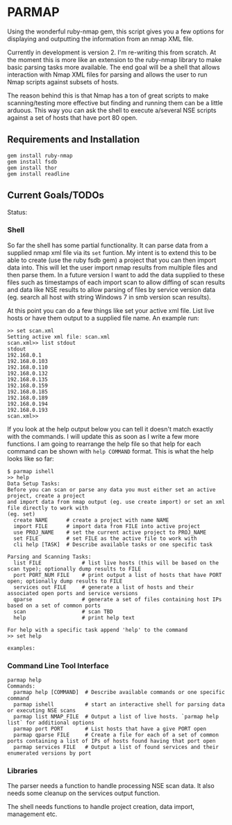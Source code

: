 PARMAP
======

Using the wonderful ruby-nmap gem, this script gives you a few options for displaying and outputting the information from an nmap XML file.

Currently in development is version 2. I'm re-writing this from scratch. At the moment this is more like an extension to the ruby-nmap library to make basic parsing tasks more available. The end goal will be a shell that allows interaction with Nmap XML files for parsing and allows the user to run Nmap scripts against subsets of hosts.

The reason behind this is that Nmap has a ton of great scripts to make scanning/testing more effective but finding and running them can be a little arduous. This way you can ask the shell to execute a/several NSE scripts against a set of hosts that have port 80 open. 

Requirements and Installation
------------

    gem install ruby-nmap
    gem install fsdb
    gem install thor
    gem install readline

Current Goals/TODOs
--------------

Status:

### Shell

So far the shell has some partial functionality. It can parse data from a supplied nmap xml file via its `set` funtion. My intent is to extend this to be able to create (use the ruby fsdb gem) a project that you can then import data into. This will let the user import nmap results from multiple files and then parse them. In a future version I want to add the data supplied to these files such as timestamps of each import scan to allow diffing of scan results and data like NSE results to allow parsing of files by service version data (eg. search all host with string Windows 7 in smb version scan results). 

At this point you can do a few things like set your active xml file. List live hosts or have them output to a supplied file name. An example run: 

```
>> set scan.xml
Setting active xml file: scan.xml
scan.xml>> list stdout
stdout
192.168.0.1
192.168.0.103
192.168.0.110
192.168.0.132
192.168.0.135
192.168.0.159
192.168.0.185
192.168.0.189
192.168.0.194
192.168.0.193
scan.xml>> 
```

If you look at the help output below you can tell it doesn't match exactly with the commands. I  will update this as soon as I write a few more functions. I am going to rearrange the help file so that help for each command can be shown with `help COMMAND` format. This is what the help looks like so far: 

```
$ parmap ishell
>> help
Data Setup Tasks:
Before you can scan or parse any data you must either set an active project, create a project
and import data from nmap output (eg. use create import) or set an xml file directly to work with
(eg. set) 
  create NAME      # create a project with name NAME
  import FILE      # import data from FILE into active project
  use PROJ_NAME    # set the current active project to PROJ_NAME
  set FILE         # set FILE as the active file to work with
  cli help [TASK]  # Describe available tasks or one specific task

Parsing and Scanning Tasks:
  list FILE             # list live hosts (this will be based on the scan type); optionally dump results to FILE
  port PORT_NUM FILE    # print output a list of hosts that have PORT open; optionally dump results to FILE
  services out FILE     # generate a list of hosts and their associated open ports and service versions
  qparse                # generate a set of files containing host IPs based on a set of common ports
  scan                  # scan TBD
  help                  # print help text

For help with a specific task append 'help' to the command
>> set help

examples: 
```

### Command Line Tool Interface
```
parmap help
Commands:
  parmap help [COMMAND]  # Describe available commands or one specific command
  parmap ishell          # start an interactive shell for parsing data or executing NSE scans
  parmap list NMAP_FILE  # Output a list of live hosts. `parmap help list` for additional options
  parmap port PORT       # List hosts that have a give PORT open
  parmap qparse FILE     # Create a file for each of a set of common ports containing a list of IPs of hosts found having that port open
  parmap services FILE   # Output a list of found services and their enumerated versions by port
```

### Libraries

The parser needs a function to handle processing NSE scan data. It also needs some cleanup on the services output function. 

The shell needs functions to handle project creation, data import, management etc. 